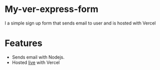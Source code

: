 # My-ver-express-form
I a simple sign up form that sends email to user and is hosted with Vercel

# Features
* Sends email with Nodejs.
* Hosted [live](https://my-ver-express-form.vercel.app/) with Vercel
